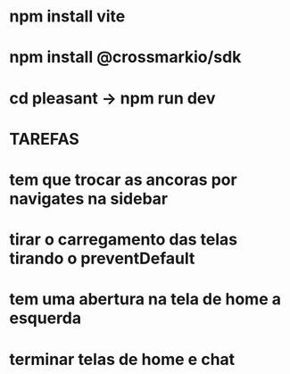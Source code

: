 # npm install vite
# npm install @crossmarkio/sdk
# cd pleasant -> npm run dev

# TAREFAS
# tem que trocar as ancoras por navigates na sidebar
# tirar o carregamento das telas tirando o preventDefault
# tem uma abertura na tela de home a esquerda
# terminar telas de home e chat